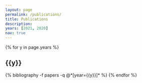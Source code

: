 ```yaml
---
layout: page
permalink: /publications/
title: Publications
description: 
years: [2021, 2020]
nav: true
---
```

[//]: # (Make sure to include the year in each .bib entry)

<div class="publications">

{% for y in page.years %}
  <h2 class="year">{{y}}</h2>
  {% bibliography -f papers -q @*[year={{y}}]* %}
{% endfor %}

</div>
